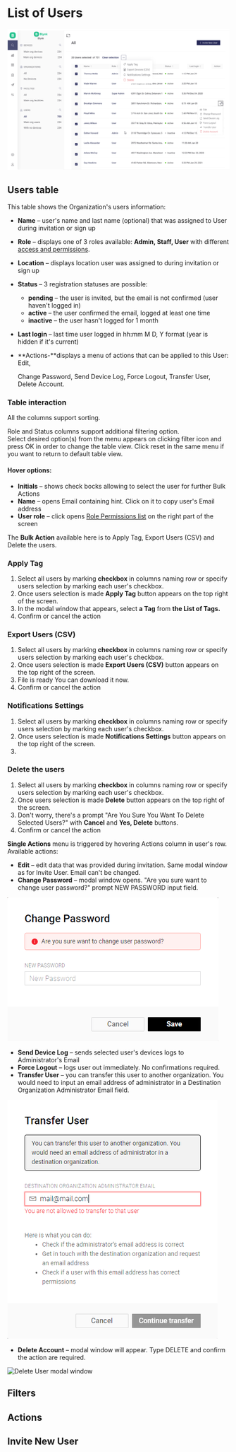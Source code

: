 # List of Users

![](../../../.gitbook/assets/users-action-menu.png)

## Users table

This table shows the Organization's users information:

* **Name** – user's name and last name \(optional\) that was assigned to User during invitation or sign up
* **Role** – displays one of  3 roles available: **Admin, Staff, User** with different [access and permissions](../../settings/access.md).
* **Location** – displays location user was assigned to during invitation or sign up
* **Status** – 3 registration statuses are possible:
  * **pending** – the user is invited, but the email is not confirmed \(user haven't logged in\) 
  * **active** – the user confirmed the email, logged at least one time 
  * **inactive** – the user hasn't logged for 1 month
* **Last login** – last time user logged in hh:mm M D, Y format \(year is hidden if it's current\)
* **Actions-**displays a menu of actions that can be applied to this User: Edit, 

  Change Password, Send Device Log, Force Logout, Transfer User, Delete Account.

### Table interaction

All the columns support sorting.

Role and Status columns support additional filtering option.  
Select desired option\(s\) from the menu appears on clicking filter icon and press OK in order to change the table view. Click reset in the same menu if you want to return to default table view.

#### Hover options:

* **Initials** – shows check bocks allowing to select the user for further Bulk Actions
* **Name** – opens Email containing hint. Click on it to copy user's Email address
* **User role** – click opens [Role Permissions list](../../settings/access.md) on the right part of the screen  



The  **Bulk Action** available here is to Apply Tag, Export Users \(CSV\) and Delete the users. 

### **Apply Tag**

1. Select all users by marking **checkbox** in columns naming row or specify users selection by marking each user's checkbox.
2. Once users selection is made **Apply Tag** button appears on the top right of the screen.
3. In the modal window that appears, select **a Tag** from **the List of Tags.**
4. Confirm or cancel the action

### Export Users \(CSV\)

1. Select all users by marking **checkbox** in columns naming row or specify users selection by marking each user's checkbox.
2. Once users selection is made **Export Users \(CSV\)** button appears on the top right of the screen.
3. File is ready You can download it now.
4. Confirm or cancel the action

### Notifications Settings

1. Select all users by marking **checkbox** in columns naming row or specify users selection by marking each user's checkbox.
2. Once users selection is made **Notifications Settings** button appears on the top right of the screen.
3. 


### Delete the users

1. Select all users by marking **checkbox** in columns naming row or specify users selection by marking each user's checkbox.
2. Once users selection is made **Delete** button appears on the top right of the screen.
3. Don't worry, there's a prompt  "Are You Sure You Want To Delete Selected Users?" with **Cancel** and **Yes, Delete** buttons.
4. Confirm or cancel the action 

**Single Actions** menu is triggered by hovering Actions column in user's row. Available actions:

* **Edit** – edit data that was provided during invitation. Same modal window as for Invite User. Email can't be changed.
* **Change Password** – modal window opens.  "Are you sure want to change user password?" prompt NEW PASSWORD input field.

![Change Password modal window](../../../.gitbook/assets/change_password_modal.png)

* **Send Device Log** – sends selected user's devices logs to Administrator's Email
* **Force Logout** – logs user out immediately. No confirmations required.
* **Transfer User** – you can transfer this user to another organization. You would need to input an email address of administrator in a Destination Organization Administrator Email field.

![Transfer User modal window](../../../.gitbook/assets/transfer_user.png)

* **Delete Account** – modal window will appear. Type DELETE and confirm the action are required.

![Delete User modal window](../../../.gitbook/assets/delete_user_modal.gif)











### 







## Filters

## Actions

## Invite New User



